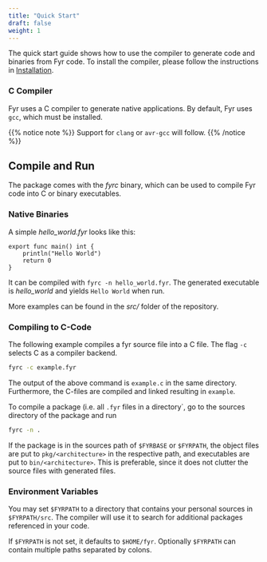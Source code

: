 ```yaml
---
title: "Quick Start"
draft: false
weight: 1
---
```


The quick start guide shows how to use the compiler to generate code and binaries from Fyr code.
To install the compiler, please follow the instructions in [Installation](installation).

### C Compiler

Fyr uses a C compiler to generate native applications.
By default, Fyr uses `gcc`, which must be installed.

{{% notice note %}}
Support for `clang` or `avr-gcc` will follow.
{{% /notice %}}

## Compile and Run

The package comes with the _fyrc_ binary, which can be used to compile Fyr code into C or binary executables.  

### Native Binaries

A simple _hello\_world.fyr_ looks like this:

```
export func main() int {
    println("Hello World")
    return 0
}
```

It can be compiled with `fyrc -n hello_world.fyr`.
The generated executable is _hello\_world_ and yields `Hello World` when run.

More examples can be found in the _src/_ folder of the repository.

### Compiling to C-Code

The following example compiles a fyr source file into a C file.
The flag `-c` selects C as a compiler backend.

```bash
fyrc -c example.fyr
```

The output of the above command is `example.c` in the same directory.
Furthermore, the C-files are compiled and linked resulting in `example`.

To compile a package (i.e. all `.fyr` files in a directory`, go to the sources directory of the package and run

```bash
fyrc -n .
```

If the package is in the sources path of `$FYRBASE` or `$FYRPATH`, the object files are put to `pkg/<architecture>` in the respective path, and executables are put to `bin/<architecture>`.
This is preferable, since it does not clutter the source files with generated files.

### Environment Variables

You may set `$FYRPATH` to a directory that contains your personal sources in `$FYRPATH/src`.
The compiler will use it to search for additional packages referenced in your code.

If `$FYRPATH` is not set, it defaults to `$HOME/fyr`.
Optionally `$FYRPATH` can contain multiple paths separated by colons.
